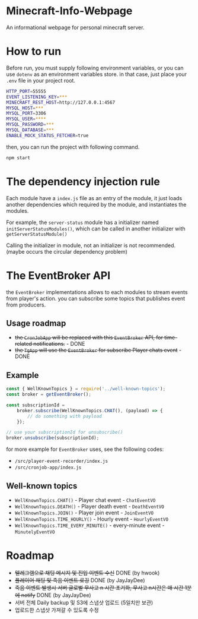 # Minecraft-Info-Webpage
An informational webpage for personal minecraft server.

# How to run
Before run, you must supply following environment variables, or you can use `dotenv` as an environment variables store. in that case, just place your `.env` file in your project root.
```bash
HTTP_PORT=55555
EVENT_LISTENING_KEY=***
MINECRAFT_REST_HOST=http://127.0.0.1:4567
MYSQL_HOST=***
MYSQL_PORT=3306
MYSQL_USER=****
MYSQL_PASSWORD=***
MYSQL_DATABASE=***
ENABLE_MOCK_STATUS_FETCHER=true
```
then, you can run the project with following command.
```bash
npm start 
```

# The dependency injection rule
Each module have a `index.js` file as an entry of the module, it just loads another dependencies which required by the module, and instantiates the modules.


For example, the `server-status` module has a initializer named `initServerStatusModules()`, which can be called in another initializer with `getServerStatusModule()`


Calling the initializer in module, not an initializer is not recommended. (maybe occurs the circular dependency problem)

# The EventBroker API
the `EventBroker` implementations allows to each modules to stream events from player's action. you can subscribe some topics that publishes event from producers.

## Usage roadmap
- ~~the `CronJobApp` will be replaced with this `EventBroker` API, for time-related notifications.~~ - DONE
- ~~the `TgApp` will use the `EventBroker` for subscribe Player chats event~~ - DONE

## Example
```javascript
const { WellKnownTopics } = require('../well-known-topics');
const broker = getEventBroker();

const subscriptionId =
	broker.subscribe(WellKnownTopics.CHAT(), (payload) => {
		// do something with payload
	});

// use your subscriptionId for unsubscribe()
broker.unsubscribe(subscriptionId);
```
for more example for `EventBroker` uses, see the following codes:
- `/src/player-event-recorder/index.js`
- `/src/cronjob-app/index.js`

## Well-known topics
- `WellKnownTopics.CHAT()` - Player chat event - `ChatEventVO`
- `WellKnownTopics.DEATH()` - Player death event - `DeathEventVO`
- `WellKnownTopics.JOIN()` - Player join event - `JoinEventVO` 
- `WellKnownTopics.TIME_HOURLY()` - Hourly event - `HourlyEventVO` 
- `WellKnownTopics.TIME_EVERY_MINUTE()` - every-minute event - `MinutelyEventVO` 

# Roadmap
- ~~텔레그램으로 채팅 메시지 및 진입 이벤트 수신~~ DONE (by hwook)
- ~~플레이어 채팅 및 죽음 이벤트 로깅~~ DONE (by JayJayDee)
- ~~죽음 이벤트 발생시 서버 글로벌 무사고 n 시간 초기화, 무사고 n시간은 매 시간 1분에 notify~~ DONE (by JayJayDee)
- 서버 전체 Daily backup 및 S3에 스냅샷 업로드 (5일치만 보관)
- 업로드한 스냅샷 가져갈 수 있도록 수정